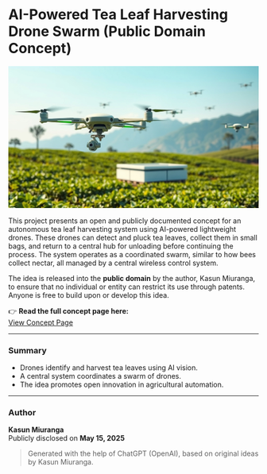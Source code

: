 # AI-Powered Tea Leaf Harvesting Drone Swarm (Public Domain Concept)

<img src="img/img2.jpg">

This project presents an open and publicly documented concept for an autonomous tea leaf harvesting system using AI-powered lightweight drones. These drones can detect and pluck tea leaves, collect them in small bags, and return to a central hub for unloading before continuing the process. The system operates as a coordinated swarm, similar to how bees collect nectar, all managed by a central wireless control system.

The idea is released into the **public domain** by the author, Kasun Miuranga, to ensure that no individual or entity can restrict its use through patents. Anyone is free to build upon or develop this idea.

👉 **Read the full concept page here:**  
[View Concept Page]()

---

### Summary
- Drones identify and harvest tea leaves using AI vision.
- A central system coordinates a swarm of drones.
- The idea promotes open innovation in agricultural automation.

---

### Author
**Kasun Miuranga**  
Publicly disclosed on **May 15, 2025**

> Generated with the help of ChatGPT (OpenAI), based on original ideas by Kasun Miuranga.

